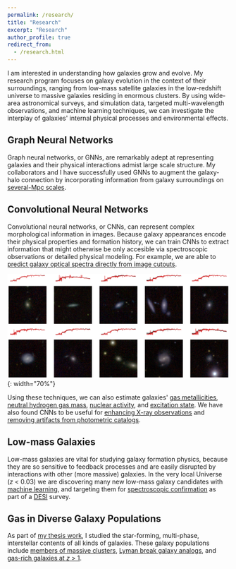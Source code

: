 ```yaml
---
permalink: /research/
title: "Research"
excerpt: "Research"
author_profile: true
redirect_from: 
  - /research.html
---
```


I am interested in understanding how galaxies grow and evolve. My research program focuses on galaxy evolution in the context of their surroundings, ranging from low-mass satellite galaxies in the low-redshift universe to massive galaxies residing in enormous clusters. By using wide-area astronomical surveys, and simulation data, targeted multi-wavelength observations, and machine learning techniques, we can investigate the interplay of galaxies' internal physical processes and environmental effects.

## Graph Neural Networks

Graph neural networks, or GNNs, are remarkably adept at representing galaxies and their physical interactions admist large scale structure. My collaborators and I have successfully used GNNs to augment the galaxy-halo connection by incorporating information from galaxy surroundings on [several-Mpc scales](/files/GNN-poster.pdf). 

## Convolutional Neural Networks

Convolutional neural networks, or CNNs, can represent complex morphological information in images. Because galaxy appearances encode their physical properties and formation history, we can train CNNs to extract information that might otherwise be only accesible via spectroscopic observations or detailed physical modeling. For example, we are able to [predict galaxy optical spectra directly from image cutouts](https://ui.adsabs.harvard.edu/abs/2020arXiv200912318W/abstract). 

![An example figure showing predicted and observed galaxy spectra and image cutouts from Wu & Peek 2020.](/files/predicting-spectra.png){: width="70%"}

Using these techniques, we can also estimate galaxies' [gas metallicities](https://ui.adsabs.harvard.edu/abs/2019MNRAS.484.4683W/abstract), [neutral hydrogen gas mass](https://ui.adsabs.harvard.edu/abs/2020ApJ...900..142W/abstract), [nuclear activity](https://ui.adsabs.harvard.edu/abs/2021ApJ...914..142H/abstract), and [excitation state](https://ui.adsabs.harvard.edu/abs/2022arXiv221207881G/abstract). We have also found CNNs to be useful for [enhancing X-ray observations](https://ui.adsabs.harvard.edu/abs/2022ApJ...940...60S/abstract) and [removing artifacts from photometric catalogs](https://ui.adsabs.harvard.edu/abs/2023AJ....165..123D/abstract).


## Low-mass Galaxies
Low-mass galaxies are vital for studying galaxy formation physics, because they are so sensitive to feedback processes and are easily disrupted by interactions with other (more massive) galaxies. In the very local Universe (*z* < 0.03) we are discovering many new low-mass galaxy candidates with [machine learning](https://ui.adsabs.harvard.edu/abs/2022ApJ...927..121W/abstract), and targeting them for [spectroscopic confirmation](https://ui.adsabs.harvard.edu/abs/2022arXiv221207433D/abstract) as part of a [DESI](https://www.desi.lbl.gov/) survey.


## Gas in Diverse Galaxy Populations
As part of [my thesis work](https://rucore.libraries.rutgers.edu/rutgers-lib/62065/), I studied the star-forming, multi-phase, interstellar contents of all kinds of galaxies. These galaxy populations include [members of massive clusters](https://ui.adsabs.harvard.edu/abs/2018ApJ...853..195W/abstract), [Lyman break galaxy analogs](https://ui.adsabs.harvard.edu/abs/2019ApJ...887..251W/abstract), and [gas-rich galaxies at *z* > 1](https://ui.adsabs.harvard.edu/abs/2016mks..confE...4B/abstract).

